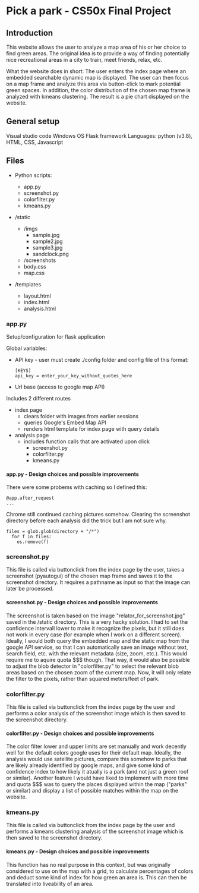 # Pick a park - CS50x Final Project
## Introduction
This website allows the user to analyze a map area of his or her choice to find green areas. The original idea is to provide a way of finding potentially nice recreational areas in a city to train, meet friends, relax, etc.

What the website does in short: The user enters the index page where an embedded searchable dynamic map is displayed. The user can then focus on a map frame and analyze this area via button-click to mark potential green spaces. In addition, the color distribution of the chosen map frame is analyzed with kmeans clustering. The result is a pie chart displayed on the website.

## General setup
Visual studio code
Windows OS
Flask framework
Languages: python (v3.8), HTML, CSS, Javascript

## Files
- Python scripts:
  - app.py
  - screenshot.py
  - colorfilter.py
  - kmeans.py

- /static
  - /imgs
    - sample.jpg
    - sample2.jpg
    - sample3.jpg
    - sandclock.png
  - /screenshots
  - body.css
  - map.css
  
- /templates
  - layout.html
  - index.html
  - analysis.html

### app.py
Setup/configuration for flask application

Global variables:
- API key - user must create ./config folder and config file of this format:
  ```
  [KEYS]
  api_key = enter_your_key_without_quotes_here
  ```
- Url base (access to google map API)

Includes 2 different routes
- index page
  - clears folder with images from earlier sessions 
  - queries Google's Embed Map API
  - renders html template for index page with query details
- analysis page
  - includes function calls that are activated upon click
    - screenshot.py
    - colorfilter.py
    - kmeans.py

#### app.py - Design choices and possible improvements
There were some probems with caching so I defined this:
```
@app.after_request
...
```
Chrome still continued caching pictures somehow. Clearing the screenshot directory before each analysis did the trick but I am not sure why.
```
files = glob.glob(directory + "/*")
  for f in files:
    os.remove(f)
```

### screenshot.py
This file is called via buttonclick from the index page by the user, takes a screenshot (pyautogui) of the chosen map frame and saves it to the screenshot directory. It requires a pathname as input so that the image can later be processed.
#### screenshot.py - Design choices and possible improvements
The screenshot is taken based on the image "relator_for_screenshot.jpg" saved in the /static directory.
This is a very hacky solution.
I had to set the confidence intervall lower to make it recognize the pixels, but it still does not work in every case (for example when I work on a different screen).
Ideally, I would both query the embedded map and the static map from the google API service, so that I can automatically save an image without text, search field, etc. with the relevant metadata (size, zoom, etc.). This would require me to aquire quota $$$ though.
That way, it would also be possible to adjust the blob detector in "colorfilter.py" to select the relevant blob areas based on the chosen zoom of the current map.
Now, it will only relate the filter to the pixels, rather than squared meters/feet of park.

### colorfilter.py
This file is called via buttonclick from the index page by the user and performs a color analysis of the screenshot image which is then saved to the screenshot directory.
#### colorfilter.py - Design choices and possible improvements
The color filter lower and upper limits are set manually and work decently well for the default colors google uses for their default map.
Ideally, the analysis would use satellite pictures, compare this somehow to parks that are likely already identified by google maps, and give some kind of confidence index to how likely it atually is a park (and not just a green roof or similar).
Another feature I would have liked to implement with more time and quota $$$ was to query the places displayed within the map ("parks" or similar) and display a list of possible matches within the map on the website.

### kmeans.py
This file is called via buttonclick from the index page by the user and performs a kmeans clustering analysis of the screenshot image which is then saved to the screenshot directory.
#### kmeans.py - Design choices and possible improvements
This function has no real purpose in this context, but was originally considered to use on the map with a grid, to calculate percentages of colors and deduct some kind of index for how green an area is. This can then be translated into liveability of an area.

